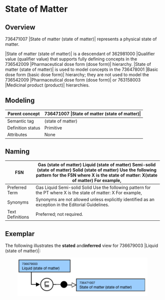 # State of Matter

## Overview

736471007 |State of matter (state of matter)| represents a physical state of matter. 

|State of matter (state of matter)| is a descendant of 362981000 |Qualifier value (qualifier value) that supports fully defining concepts in the 736542009 |Pharmaceutical dose form (dose form)| hierarchy. |State of matter (state of matter)| is used to model concepts in the 736478001 |Basic dose form (basic dose form)| hierarchy; they are not used to model the 736542009 |Pharmaceutical dose form (dose form)| or 763158003 |Medicinal product (product)| hierarchies.

## Modeling

| Parent concept | 736471007 \|State of matter (state of matter)\| |
|---|---|
| Semantic tag | (state of matter) |
| Definition status | Primitive |
| Attributes | None |

## Naming

| FSN | Gas (state of matter) Liquid (state of matter) Semi-solid (state of matter) Solid (state of matter) Use the following pattern for the FSN where X is the state of matter: X(state of matter) For example, |
|---|---|
| Preferred Term | Gas Liquid Semi-solid Solid Use the following pattern for the PT where X is the state of matter: X For example, |
| Synonyms | Synonyms are not allowed unless explicitly identified as an exception in the Editorial Guidelines. |
| Text Definitions | Preferred; not required. |

## Exemplar

The following illustrates the ****stated**** and****inferred**** view for 736679003 |Liquid (state of matter)|:

<figure><img src="images/179931532.png" alt="" title=""></figure>
